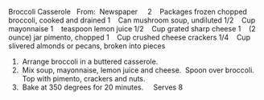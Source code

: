 Broccoli Casserole
 
From:  Newspaper
 
 
2    Packages frozen chopped broccoli, cooked and drained
1    Can mushroom soup, undiluted
1/2    Cup mayonnaise
1    teaspoon lemon juice
1/2    Cup grated sharp cheese
1    (2 ounce) jar pimento, chopped
1    Cup crushed cheese crackers
1/4    Cup slivered almonds or pecans, broken into pieces
 
 
1.  Arrange broccoli in a buttered casserole.
2.  Mix soup, mayonnaise, lemon juice and cheese.  Spoon over broccoli.  Top with pimento, crackers and nuts.
3.  Bake at 350 degrees for 20 minutes.  
 
Serves 8

